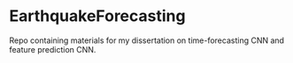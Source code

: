# EarthquakeForecasting
Repo containing materials for my dissertation on time-forecasting CNN and feature prediction CNN.
